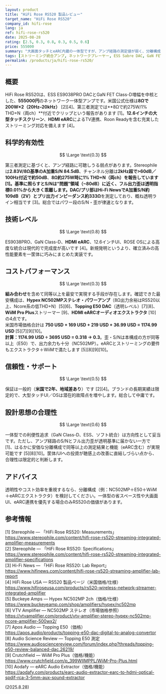 ```yaml
---
layout: product
title: "HiFi Rose RS520 製品レビュー"
target_name: "HiFi Rose RS520"
company_id: hifi-rose
lang: ja
ref: hifi-rose-rs520
date: 2025-08-28
rating: [2.5, 0.3, 0.8, 0.3, 0.5, 0.6]
price: 555000
summary: "大画面タッチとeARC内蔵の一体型ですが、アンプ経路の測定値が弱く、分離構成の方が大幅に安く優れた数値を達成できるためコスパは低めです"
tags: [ストリーミング統合アンプ, ネットワークプレーヤー, ESS Sabre DAC, GaN FET, Class-Dアンプ]
permalink: /products/ja/hifi-rose-rs520/
---
```


## 概要

HiFi Rose RS520は、ESS ES9038PRO DACとGaN FET Class-D増幅を中核とした、**555000円**のネットワーク一体型アンプです。米国公式仕様は**8Ωで200W×2（20Hz–20kHz）** [2][4]、第三者測定では**8Ωで約275W/1% THD+N（両ch）**付近でクリップという報告があります [1]。**12.6インチの大型タッチスクリーン**、**HDMI eARC**によるTV連携、Roon Readyを含む充実したストリーミング対応を備えます [4]。

## 科学的有効性

$$ \Large \text{0.3} $$

第三者測定に基づくと、アンプ経路に可聴しうる弱点があります。Stereophileは**2.83V/8Ω基準のA加重S/N 84.5dB**、チャンネル分離は**2kHz超で>60dB／100Hz付近で約50dB**、**8Ω約275W時に1% THD+N（両ch）**を報告しています [1]。基準に照らすとS/Nは“問題”領域（~80dB）に近く、フル出力歪は透明指標**0.01%**から大きく乖離します。DAC/プリ部はHi-Fi Newsで**A加重S/N約109dB（2V）**と**プリ出力インピーダンス約333Ω**を測定しており、概ね透明ライン相当です [3]。総合ではパワー段のS/N・歪が律速となります。

## 技術レベル

$$ \Large \text{0.8} $$

ES9038PRO、GaN Class-D、**HDMI eARC**、12.6インチUI、ROSE OSによる高度な統合は現代的で完成度が高いです [4]。新規発明というより、確立済みの高性能要素を一筐体に巧みにまとめた実装です。

## コストパフォーマンス

$$ \Large \text{0.3} $$

**組み合わせ**を含めて同等以上を最安で実現する手段が存在します。確認できた最安構成は、**Hypex NC502MPステレオ・パワーアンプ**（8Ω出力余裕はRS520以上、Ncore系の低THD+N）[5][6]、**Topping E50 DAC**（透明レベル）[7][8]、**WiiM Pro Plus**ストリーマー [9]、**HDMI eARCオーディオエクストラクタ** [10] の4点です。  
米国市場価格合計は **750 USD + 169 USD + 219 USD + 36.99 USD = 1174.99 USD** [5][7][9][10]。  
**計算：1174.99 USD ÷ 3695 USD = 0.318 → 0.3**。歪・S/Nは本構成の方が同等以上（E50）で、出力余力も十分（NC502MP）。eARCとストリーミングの要件もエクストラクタ＋WiiMで満たします [5][8][9][10]。

## 信頼性・サポート

$$ \Large \text{0.5} $$

保証は一般的（**米国で2年、地域差あり**）です [2][4]。ブランドの長期実績は限定的で、大型タッチUI／OSは潜在的故障点を増やします。総合して中庸です。

## 設計思想の合理性

$$ \Large \text{0.6} $$

一体型での利便性追求（GaN Class-D、ESS、ソフト統合）は方向性として妥当です。ただし、アンプ経路のS/Nとフル出力歪が透明基準に届かない一方で [1]、はるかに安価な分離構成で同等以上の測定結果と機能（eARC含む）が実現可能です [5][8][10]。筐体/UIへの投資が聴感上の改善に直結しづらい点から、合理性は限定的と判断します。

## アドバイス

透明性やコスト効率を重視するなら、分離構成（例：NC502MP＋E50＋WiiM＋eARCエクストラクタ）を検討してください。一体型の省スペース性や大画面UI、eARC連携を優先する場合のみRS520の価値があります。

## 参考情報

[1] Stereophile — 「HiFi Rose RS520: Measurements」https://www.stereophile.com/content/hifi-rose-rs520-streaming-integrated-amplifier-measurements  
[2] Stereophile — 「HiFi Rose RS520: Specifications」https://www.stereophile.com/content/hifi-rose-rs520-streaming-integrated-amplifier-specifications  
[3] Hi-Fi News — 「HiFi Rose RS520: Lab Report」https://www.hifinews.com/content/hifi-rose-rs520-streaming-amplifier-lab-report  
[4] HiFi Rose USA — RS520 製品ページ（米国価格/仕様）https://www.hifiroseusa.com/products/rs520-wireless-network-streamer-integrated-amplifier  
[5] Buckeye Amps — Hypex NC502MP 2ch（価格/仕様）https://www.buckeyeamp.com/shop/amplifiers/hypex/nc502mp  
[6] VTV Amplifier — NC502MP ステレオ（市場価格参照）https://vtvamplifier.com/product/vtv-amplifier-stereo-hypex-nc502mp-ncore-amplifier-500wx2/  
[7] Apos Audio — Topping E50（価格）https://apos.audio/products/topping-e50-dac-digital-to-analog-convertor  
[8] Audio Science Review — Topping E50 測定 https://www.audiosciencereview.com/forum/index.php?threads/topping-e50-review-balanced-dac.26219/  
[9] Crutchfield — WiiM Pro Plus（価格/機能）https://www.crutchfield.com/p_399WIIMPPL/WiiM-Pro-Plus.html  
[10] Aodafy — eARC Audio Extractor（価格/機能）https://aodafy.com/products/earc-audio-extractor-earc-to-hdmi-optical-spdif-rca-3-5mm-aux-sound-extractor  

(2025.8.28)

